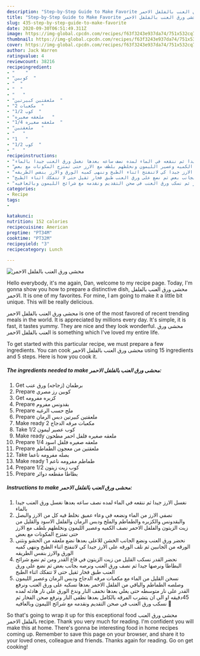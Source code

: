 ```yaml
---
description: "Step-by-Step Guide to Make Favorite محشى ورق العنب بالفلفل الاحمر"
title: "Step-by-Step Guide to Make Favorite محشى ورق العنب بالفلفل الاحمر"
slug: 435-step-by-step-guide-to-make-favorite
date: 2020-09-30T06:51:49.311Z
image: https://img-global.cpcdn.com/recipes/f63f3243e937da74/751x532cq70/الصورة-الرئيسية-لوصفةمحشى-ورق-العنب-بالفلفل-الاحمر.jpg
thumbnail: https://img-global.cpcdn.com/recipes/f63f3243e937da74/751x532cq70/الصورة-الرئيسية-لوصفةمحشى-ورق-العنب-بالفلفل-الاحمر.jpg
cover: https://img-global.cpcdn.com/recipes/f63f3243e937da74/751x532cq70/الصورة-الرئيسية-لوصفةمحشى-ورق-العنب-بالفلفل-الاحمر.jpg
author: Jack Warren
ratingvalue: 4
reviewcount: 38216
recipeingredient:
- "    "
- "كوبين  "
- "  "
- "  "
- "   "
- "ملعقتين كبيرتين  "
- "2 مكعبات  "
- "1/2 كوب  "
- "ملعقه صغيره   "
- "1/4 ملعقه صغيره  "
- "ملعقتين   "
- "   "
- "1   "
- "1/2 كوب  "
- "   "
recipeinstructions:
- "نغسل الارز جيدا ثم ننقعه في الماء لمده نصف ساعه بعدها نغسل ورق العنب جيدا بالماء"
- "نصفي الارز من الماء ونضعه في وعاء عميق نخلط فيه كل من الارز والبصل والبقدونس والكزبره والطماطم والملح ودبس الرمان والفلفل الاسود والقليل من زيت الزيتون والفلفل الاحمر نصف الكميه وعصير الليمون ونخلطهم بلطف مع الارز حتى تمتزج المكونات مع بعض"
- "نحضر ورق العنب ونضع الجانب الخشن للاعلى بعدها نضع ملعقه من الحشو ونثنى الورقه من الجانبين ثم نلف الورقه على الارز جيدا كي لاتنفتح اثناء الطبخ وننهى كميه الورق والارز بنفس الطريقه"
- "نحضر القدر نسكب القليل من زيت الزيتون في قاع القدر ومن ثم نضع شرائح البطاطا ونرصها جيدا ثم نصف ورق العنب ونرصه بجانب بعض ثم نضع على ورق العنب طبق فخار ثقيل حتى لا تتفكك اثناء الطبخ"
- "نسخن القليل من الماء مع مكعبات مرقه الدجاج ودبس الرمان وعصير الليمون وصلصه الطماطم والباقي من الفلفل الاحمر بعدها نسكبه على ورق العنب ونرفع القدر على نار متوسطه حتى يغلي بعدها نخفف النار وندع الورق على نار هادئه لمده 45دقيقه او الي ان يتشرب المرقه بالكامل بعدها نطفى النار ونرفع صحن الفخار ثم نسكب ورق العنب في صحن التقديم ونقدمه مع شرائح الليمون وبالعافيه 💖"
categories:
- Recipe
tags:
- 

katakunci:  
nutrition: 152 calories
recipecuisine: American
preptime: "PT34M"
cooktime: "PT32M"
recipeyield: "3"
recipecategory: Lunch

---
```



![محشى ورق العنب بالفلفل الاحمر](https://img-global.cpcdn.com/recipes/f63f3243e937da74/751x532cq70/الصورة-الرئيسية-لوصفةمحشى-ورق-العنب-بالفلفل-الاحمر.jpg)

Hello everybody, it's me again, Dan, welcome to my recipe page. Today, I'm gonna show you how to prepare a distinctive dish, محشى ورق العنب بالفلفل الاحمر. It is one of my favorites. For mine, I am going to make it a little bit unique. This will be really delicious.

محشى ورق العنب بالفلفل الاحمر is one of the most favored of recent trending meals in the world. It is appreciated by millions every day. It's simple, it is fast, it tastes yummy. They are nice and they look wonderful. محشى ورق العنب بالفلفل الاحمر is something which I've loved my entire life.




To get started with this particular recipe, we must prepare a few ingredients. You can cook محشى ورق العنب بالفلفل الاحمر using 15 ingredients and 5 steps. Here is how you cook it.

<!--inarticleads1-->

##### The ingredients needed to make محشى ورق العنب بالفلفل الاحمر:

1. Get  برطمان (زجاجه) ورق عنب
1. Prepare كوبين رز مصري
1. Get  كزبره مفرومه
1. Prepare  بقدونس مفروم
1. Prepare  ملح حسب الرغبه
1. Prepare ملعقتين كبيرتين دبس الرمان
1. Make ready 2 مكعبات مرقه الدجاج
1. Take 1/2 كوب عصير ليمون
1. Make ready ملعقه صغيره فلفل احمر مطحون
1. Prepare 1/4 ملعقه صغيره فلفل اسود
1. Prepare ملعقتين من معجون الطماطم
1. Take  بصله مفرومه ناعما
1. Make ready 1 طماطم مفرومه ناعم
1. Prepare 1/2 كوب زيت زيتون
1. Prepare  بطاطا مقطعه دوائر




<!--inarticleads2-->

##### Instructions to make محشى ورق العنب بالفلفل الاحمر:

1. نغسل الارز جيدا ثم ننقعه في الماء لمده نصف ساعه بعدها نغسل ورق العنب جيدا بالماء
1. نصفي الارز من الماء ونضعه في وعاء عميق نخلط فيه كل من الارز والبصل والبقدونس والكزبره والطماطم والملح ودبس الرمان والفلفل الاسود والقليل من زيت الزيتون والفلفل الاحمر نصف الكميه وعصير الليمون ونخلطهم بلطف مع الارز حتى تمتزج المكونات مع بعض
1. نحضر ورق العنب ونضع الجانب الخشن للاعلى بعدها نضع ملعقه من الحشو ونثنى الورقه من الجانبين ثم نلف الورقه على الارز جيدا كي لاتنفتح اثناء الطبخ وننهى كميه الورق والارز بنفس الطريقه
1. نحضر القدر نسكب القليل من زيت الزيتون في قاع القدر ومن ثم نضع شرائح البطاطا ونرصها جيدا ثم نصف ورق العنب ونرصه بجانب بعض ثم نضع على ورق العنب طبق فخار ثقيل حتى لا تتفكك اثناء الطبخ
1. نسخن القليل من الماء مع مكعبات مرقه الدجاج ودبس الرمان وعصير الليمون وصلصه الطماطم والباقي من الفلفل الاحمر بعدها نسكبه على ورق العنب ونرفع القدر على نار متوسطه حتى يغلي بعدها نخفف النار وندع الورق على نار هادئه لمده 45دقيقه او الي ان يتشرب المرقه بالكامل بعدها نطفى النار ونرفع صحن الفخار ثم نسكب ورق العنب في صحن التقديم ونقدمه مع شرائح الليمون وبالعافيه 💖




So that's going to wrap it up for this exceptional food محشى ورق العنب بالفلفل الاحمر recipe. Thank you very much for reading. I'm confident you will make this at home. There's gonna be interesting food in home recipes coming up. Remember to save this page on your browser, and share it to your loved ones, colleague and friends. Thanks again for reading. Go on get cooking!
